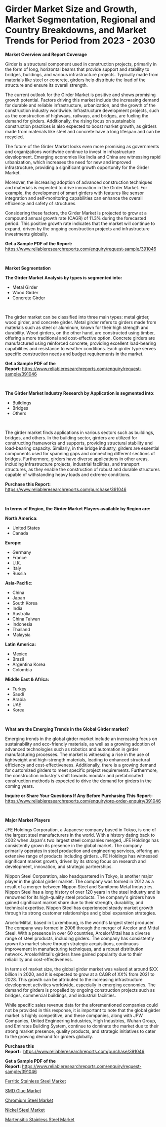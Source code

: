 <p><h1>Girder Market Size and Growth, Market Segmentation, Regional and Country Breakdowns, and Market Trends for Period from 2023 -  2030</h1></p><p><strong>Market Overview and Report Coverage</strong></p>
<p><p>Girder is a structural component used in construction projects, primarily in the form of long, horizontal beams that provide support and stability to bridges, buildings, and various infrastructure projects. Typically made from materials like steel or concrete, girders help distribute the load of the structure and ensure its overall strength.</p><p>The current outlook for the Girder Market is positive and shows promising growth potential. Factors driving this market include the increasing demand for durable and reliable infrastructure, urbanization, and the growth of the construction industry worldwide. Infrastructure development projects, such as the construction of highways, railways, and bridges, are fueling the demand for girders. Additionally, the rising focus on sustainable construction practices is also expected to boost market growth, as girders made from materials like steel and concrete have a long lifespan and can be recycled.</p><p>The future of the Girder Market looks even more promising as governments and organizations worldwide continue to invest in infrastructure development. Emerging economies like India and China are witnessing rapid urbanization, which increases the need for new and improved infrastructure, providing a significant growth opportunity for the Girder Market.</p><p>Moreover, the increasing adoption of advanced construction techniques and materials is expected to drive innovation in the Girder Market. For example, the development of smart girders with features like sensor integration and self-monitoring capabilities can enhance the overall efficiency and safety of structures.</p><p>Considering these factors, the Girder Market is projected to grow at a compound annual growth rate (CAGR) of 11.3% during the forecasted period. This positive growth rate indicates that the market will continue to expand, driven by the ongoing construction projects and infrastructure investments globally.</p></p>
<p><strong>Get a Sample PDF of the Report:</strong> <a href="https://www.reliableresearchreports.com/enquiry/request-sample/391046">https://www.reliableresearchreports.com/enquiry/request-sample/391046</a></p>
<p>&nbsp;</p>
<p><strong>Market Segmentation</strong></p>
<p><strong>The Girder Market Analysis by types is segmented into:</strong></p>
<p><ul><li>Metal Girder</li><li>Wood Girder</li><li>Concrete Girder</li></ul></p>
<p>&nbsp;</p>
<p><p>The girder market can be classified into three main types: metal girder, wood girder, and concrete girder. Metal girder refers to girders made from materials such as steel or aluminum, known for their high strength and durability. Wood girders, on the other hand, are constructed using timber, offering a more traditional and cost-effective option. Concrete girders are manufactured using reinforced concrete, providing excellent load-bearing capabilities and resistance to weather conditions. Each girder type serves specific construction needs and budget requirements in the market.</p></p>
<p><strong>Get a Sample PDF of the Report:</strong>&nbsp;<a href="https://www.reliableresearchreports.com/enquiry/request-sample/391046">https://www.reliableresearchreports.com/enquiry/request-sample/391046</a></p>
<p>&nbsp;</p>
<p><strong>The Girder Market Industry Research by Application is segmented into:</strong></p>
<p><ul><li>Buildings</li><li>Bridges</li><li>Others</li></ul></p>
<p>&nbsp;</p>
<p><p>The girder market finds applications in various sectors such as buildings, bridges, and others. In the building sector, girders are utilized for constructing frameworks and supports, providing structural stability and load-bearing capacity. Similarly, in the bridge industry, girders are essential components used for spanning gaps and connecting different sections of bridges. Furthermore, girders have diverse applications in other areas, including infrastructure projects, industrial facilities, and transport structures, as they enable the construction of robust and durable structures capable of withstanding heavy loads and extreme conditions.</p></p>
<p><strong>Purchase this Report:</strong>&nbsp; <a href="https://www.reliableresearchreports.com/purchase/391046">https://www.reliableresearchreports.com/purchase/391046</a></p>
<p>&nbsp;</p>
<p><strong>In terms of Region, the Girder Market Players available by Region are:</strong></p>
<p>
    <p> <strong> North America: </strong>
        <ul>
            <li>United States</li>
            <li>Canada</li>
        </ul>
        </p> 
    <p> <strong> Europe: </strong>
        <ul>
            <li>Germany</li>
            <li>France</li>
            <li>U.K.</li>
            <li>Italy</li>
            <li>Russia</li>
        </ul>
        </p> 
    <p> <strong> Asia-Pacific: </strong>
        <ul>
            <li>China</li>
            <li>Japan</li>
            <li>South Korea</li>
            <li>India</li>
            <li>Australia</li>
            <li>China Taiwan</li>
            <li>Indonesia</li>
            <li>Thailand</li>
            <li>Malaysia</li>
        </ul>
        </p> 
    <p> <strong> Latin America: </strong>
        <ul>
            <li>Mexico</li>
            <li>Brazil</li>
            <li>Argentina Korea</li>
            <li>Colombia</li>
        </ul>
        </p> 
    <p> <strong> Middle East & Africa: </strong>
        <ul>
            <li>Turkey</li>
            <li>Saudi</li>
            <li>Arabia</li>
            <li>UAE</li>
            <li>Korea</li>
        </ul>
    </p>
    </p>
<p>&nbsp;</p>
<p><strong>What are the Emerging Trends in the Global Girder market?</strong></p>
<p><p>Emerging trends in the global girder market include an increasing focus on sustainability and eco-friendly materials, as well as a growing adoption of advanced technologies such as robotics and automation in girder manufacturing processes. The market is witnessing a rise in the use of lightweight and high-strength materials, leading to enhanced structural efficiency and cost-effectiveness. Additionally, there is a growing demand for customized girders to meet specific project requirements. Furthermore, the construction industry's shift towards modular and prefabricated construction methods is expected to drive the demand for girders in the coming years.</p></p>
<p><strong>Inquire or Share Your Questions If Any Before Purchasing This Report</strong>- <a href="https://www.reliableresearchreports.com/enquiry/pre-order-enquiry/391046">https://www.reliableresearchreports.com/enquiry/pre-order-enquiry/391046</a></p>
<p>&nbsp;</p>
<p><strong>Major Market Players</strong></p>
<p><p>JFE Holdings Corporation, a Japanese company based in Tokyo, is one of the largest steel manufacturers in the world. With a history dating back to 2002 when Japan's two largest steel companies merged, JFE Holdings has consistently grown its presence in the global market. The company primarily operates in steel production and engineering services, offering an extensive range of products including girders. JFE Holdings has witnessed significant market growth, driven by its strong focus on research and development, innovation, and strategic partnerships. </p><p>Nippon Steel Corporation, also headquartered in Tokyo, is another major player in the global girder market. The company was formed in 2012 as a result of a merger between Nippon Steel and Sumitomo Metal Industries. Nippon Steel has a long history of over 120 years in the steel industry and is renowned for its high-quality steel products. The company's girders have gained significant market share due to their strength, durability, and technical expertise. Nippon Steel has experienced steady market growth through its strong customer relationships and global expansion strategies.</p><p>ArcelorMittal, based in Luxembourg, is the world's largest steel producer. The company was formed in 2006 through the merger of Arcelor and Mittal Steel. With a presence in over 60 countries, ArcelorMittal has a diverse range of steel products, including girders. The company has consistently grown its market share through strategic acquisitions, continuous improvement in manufacturing techniques, and a robust distribution network. ArcelorMittal's girders have gained popularity due to their reliability and cost-effectiveness.</p><p>In terms of market size, the global girder market was valued at around $XX billion in 2020, and it is expected to grow at a CAGR of XX% from 2021 to 2028. This growth can be attributed to the increasing infrastructure development activities worldwide, especially in emerging economies. The demand for girders is propelled by ongoing construction projects such as bridges, commercial buildings, and industrial facilities.</p><p>While specific sales revenue data for the aforementioned companies could not be provided in this response, it is important to note that the global girder market is highly competitive, and these companies, along with JPW Companies, United Engineering Industries, High Industries, Wuhan Group, and Emirates Building System, continue to dominate the market due to their strong market presence, quality products, and strategic initiatives to cater to the growing demand for girders globally.</p></p>
<p><strong>Purchase this Report:</strong>&nbsp;&nbsp;<a href="https://www.reliableresearchreports.com/purchase/391046">https://www.reliableresearchreports.com/purchase/391046</a></p>
<p></p>
<p><strong>Get a Sample PDF of the Report:</strong>&nbsp;<a href="https://www.reliableresearchreports.com/enquiry/request-sample/391046">https://www.reliableresearchreports.com/enquiry/request-sample/391046</a></p>
<p><p><a href="https://medium.com/@sight.lens.slot/ferritic-stainless-steel-market-trends-and-market-analysis-forecasted-for-period-2023-2030-6a24ca437d5b">Ferritic Stainless Steel Market</a></p><p><a href="https://medium.com/@truly.fight.must/analyzing-smd-glue-market-global-industry-perspective-and-forecast-2023-to-2030-4ab6cfada6f1">SMD Glue Market</a></p><p><a href="https://medium.com/@poem.snap.phase/chromium-steel-market-comprehensive-assessment-by-type-application-and-geography-5fc8dcfb803a">Chromium Steel Market</a></p><p><a href="https://medium.com/@late.bean.frame/nickel-steel-market-competitive-analysis-market-trends-and-forecast-to-2030-8392f7f55abf">Nickel Steel Market</a></p><p><a href="https://medium.com/@inner.zone.room/martensitic-stainless-steel-market-size-and-market-trends-complete-industry-overview-2023-to-2030-70f618bb49a4">Martensitic Stainless Steel Market</a></p></p>